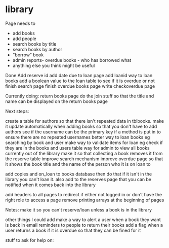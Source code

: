 # library



Page needs to 
- add books
- add people
- search books by title
- search books by author
- "borrow" book
- admin reports- overdue books - who has borrowed what
- anything else you think might be useful



Done
Add reserve id
add date due to loan page
add loanid
way to loan books
add a boolean value to the loan table to see if it is overdue or not
finish search page
finish overdue books page 
write checkoverdue page


Currently doing:
return books page
do the join stuff so that the title and name can be displayed on the return books page



Next steps:


create a table for authors so that there isn't repeated data in tblbooks. make it update automatically when adding books so that you don't have to add authors 
see if the username can be the primary key if a method is put in to ensure there are no repeated usernames
better way to loan books eg searching by book and user
make way to validate items for loan eg check if they are in the books and users table
way for admin to view all books currently out of the library
make it so that collecting a book removes it from the reserve table
improve search mechanism
improve overdue page so that it shows the book title and the name of the person who it is on loan to


add copies and on_loan to books database then do that if it isn't in the library you can't loan it. also add to the reserves page that you can be notified when it comes back into the library


add headers to all pages to redirect if either not logged in or don't have the right role to access a page
remove printing arrays at the beginning of pages


Notes:
make it so you can't reserve/loan unless a book is in the library


other things I could add
make a way to alert a user when a book they want is back in 
email reminders to people to return their books
add a flag when a user returns a book if it is overdue so that they can be fined for it

stuff to ask for help on:
